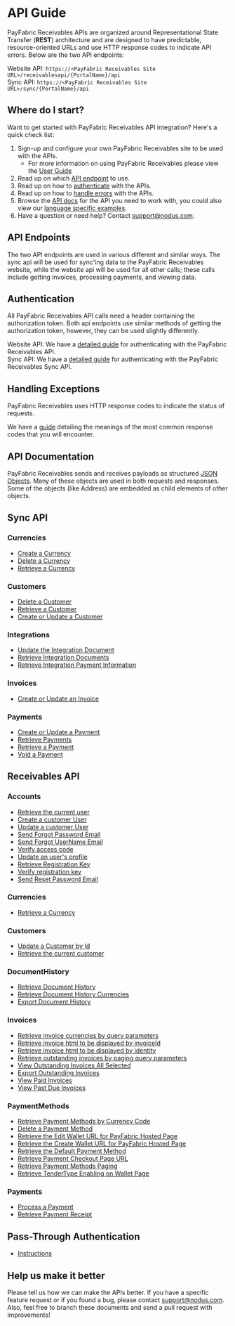 API Guide
==============
PayFabric Receivables APIs are organized around Representational State Transfer (**REST**) architecture and are designed to have predictable, resource-oriented URLs and use HTTP response codes to indicate API errors. Below are the two API endpoints:

Website API: ``https://<PayFabric Receivables Site URL>/receivablesapi/{PortalName}/api``  
Sync API: ``https://<PayFabric Receivables Site URL>/sync/{PortalName}/api``

Where do I start?
-----------------

Want to get started with PayFabric Receivables API integration? Here's a quick check list:

1. Sign-up and configure your own PayFabric Receivables site to be used with the APIs.
    - For more information on using PayFabric Receivables please view the [User Guide](http://www.nodus.com/documentation/PayFabric-Receivables-User-Guide.pdf)
2. Read up on which [API endpoint](#API-endpoints) to use. 
3. Read up on how to [authenticate](#authentication) with the APIs. 
4. Read up on how to [handle errors](#handling-exceptions) with the APIs.
5. Browse the [API docs](#api-documentation) for the API you need to work with, you could also view our [language specific examples](Samples).
6. Have a question or need help? Contact <support@nodus.com>.


API Endpoints
-------------
The two API endpoints are used in various different and similar ways. The sync api will be used for sync'ing data to the PayFabric Receivables website, while the website api will be used for all other calls; these calls include getting invoices, processing payments, and viewing data.


Authentication
--------------
All PayFabric Receivables API calls need a header containing the authorization token. Both api endpoints use similar methods of getting the authorization token, however, they can be used slightly differently.

Website API: We have a [detailed guide](Sections/APIs/API/Token.md) for authenticating with the PayFabric Receivables API.  
Sync API: We have a [detailed guide](Sections/APIs/Sync/Token.md) for authenticating with the PayFabric Receivables Sync API.


Handling Exceptions
-------------------
PayFabric Receivables uses HTTP response codes to indicate the status of requests. 

We have a [guide](Sections/Errors.md) detailing the meanings of the most common response codes that you will encounter. 


API Documentation
-----------------
PayFabric Receivables sends and receives payloads as structured [JSON Objects](Sections/Objects). 
Many of these objects are used in both requests and responses. Some of the objects (like Address) are embedded
as child elements of other objects.

## Sync API

### Currencies
* [Create a Currency](Sections/APIs/Sync/Currencies.md#create-a-currency)
* [Delete a Currency](Sections/APIs/Sync/Currencies.md#delete-a-currency)
* [Retrieve a Currency](Sections/APIs/Sync/Currencies.md#create-a-currency)

### Customers
* [Delete a Customer](Sections/APIs/Sync/Customers.md#delete-a-customer)
* [Retrieve a Customer](Sections/APIs/Sync/Customers.md#retrieve-customers)
* [Create or Update a Customer](Sections/APIs/Sync/Customers.md#create-or-update-a-customer)

### Integrations
* [Update the Integration Document](Sections/APIs/Sync/Integrations.md#update-the-integration-document)
* [Retrieve Integration Documents](Sections/APIs/Sync/Integrations.md#retrieve-integration-documents)
* [Retrieve Integration Payment Information](Sections/APIs/Sync/Integrations.md#retrieve-integration-payment-information)

### Invoices
* [Create or Update an Invoice](Sections/APIs/Sync/Invoices.md#create-or-update-an-invoice)

### Payments
* [Create or Update a Payment](Sections/APIs/Sync/Payments.md#create-or-update-a-payment)
* [Retrieve Payments](Sections/APIs/Sync/Payments.md#retrieve-payments)
* [Retrieve a Payment](Sections/APIs/Sync/Payments.md#retrieve-payments)
* [Void a Payment](Sections/APIs/Sync/Payments.md#void-payment)


## Receivables API

### Accounts
* [Retrieve the current user](Sections/APIs/API/Accounts.md#retrieve-the-current-user)
* [Create a customer User](Sections/APIs/API/Accounts.md#create-a-customer-User)
* [Update a customer User](Sections/APIs/API/Accounts.md#update-a-customer-User)
* [Send Forgot Password Email](Sections/APIs/API/Accounts.md#send-forgot-password-email)
* [Send Forgot UserName Email](Sections/APIs/API/Accounts.md#send-forgot-userName-email)
* [Verify access code](Sections/APIs/API/Accounts.md#verify-access-code)
* [Update an user's profile](Sections/APIs/API/Accounts.md#Update-an-user's-profile)
* [Retrieve Registration Key](Sections/APIs/API/Accounts.md#retrieve-registration-key)
* [Verify registration key](Sections/APIs/API/Accounts.md#verify-registration-key)
* [Send Reset Password Email](Sections/APIs/API/Accounts.md#send-reset-password-email)

### Currencies
* [Retrieve a Currency](Sections/APIs/API/Currencies.md#retrieve-a-currency)

### Customers
* [Update a Customer by Id](Sections/APIs/API/Customers.md#update-a-customer-by-id)
* [Retrieve the current customer](Sections/APIs/API/Customers.md#retrieve-the-current-customer)

### DocumentHistory
* [Retrieve Document History](Sections/APIs/API/DocumentHistory.md#retrieve-document-history)
* [Retrieve Document History Currencies](Sections/APIs/API/DocumentHistory.md#retrieve-document-history-currencies)
* [Export Document History](Sections/APIs/API/DocumentHistory.md#export-document-history)

### Invoices
* [Retrieve invoice currencies by query parameters](Sections/APIs/API/Invoices.md#retrieve-invoice-currencies-by-query-parameters)
* [Retrieve invoice html to be displayed by invoiceId](Sections/APIs/API/Invoices.md#retrieve-invoice-html-to-be-displayed-by-invoiceId)
* [Retrieve invoice html to be displayed by identity](Sections/APIs/API/Invoices.md#retrieve-invoice-html-to-be-displayed-by-identity)
* [Retrieve outstanding invoices by paging query parameters](Sections/APIs/API/Invoices.md#retrieve-outstanding-invoices-by-paging-query-parameters)
* [View Outstanding Invoices All Selected](Sections/APIs/API/Invoices.md#view-outstanding-invoices-all-selected)
* [Export Outstanding Invoices](Sections/APIs/API/Invoices.md#export-outstanding-invoices)
* [View Paid Invoices](Sections/APIs/API/Invoices.md#view-paid-invoices)
* [View Past Due Invoices](Sections/APIs/API/Invoices.md#view-past-due-invoices)

### PaymentMethods
* [Retrieve Payment Methods by Currency Code](Sections/APIs/API/PaymentMethods.md#retrieve-payment-methods-by-currency-code)
* [Delete a Payment Method](Sections/APIs/API/PaymentMethods.md#delete-a-payment-method)
* [Retrieve the Edit Wallet URL for PayFabric Hosted Page](Sections/APIs/API/PaymentMethods.md#retrieve-the-edit-wallet-url-for-payfabric-hosted-page)
* [Retrieve the Create Wallet URL for PayFabric Hosted Page](Sections/APIs/API/PaymentMethods.md#retrieve-the-create-wallet-url-for-payfabric-hosted-page)
* [Retrieve the Default Payment Method](Sections/APIs/API/PaymentMethods.md#retrieve-the-default-payment-method)
* [Retrieve Payment Checkout Page URL](Sections/APIs/API/PaymentMethods.md#retrieve-payment-checkout-page-url)
* [Retrieve Payment Methods Paging](Sections/APIs/API/PaymentMethods.md#retrieve-payment-methods-paging)
* [Retrieve TenderType Enabling on Wallet Page](Sections/APIs/API/PaymentMethods.md#retrieve-tendertype-enabling-on-wallet-page)

### Payments
* [Process a Payment](Sections/APIs/API/Payments.md#process-a-payment)
* [Retrieve Payment Receipt](Sections/APIs/API/Payments.md#retrieve-payment-receipt)

Pass-Through Authentication
-----------------
* [Instructions](../Receivables/PassThroughAuthentication.md)

Help us make it better
----------------------
Please tell us how we can make the APIs better. If you have a specific feature request or if you found a bug, please contact <support@nodus.com>. Also, feel free to branch these documents and send a pull request with improvements!
